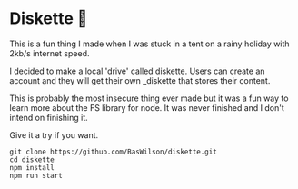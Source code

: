 # Diskette 💾

This is a fun thing I made when I was stuck in a tent on a rainy holiday with 2kb/s internet speed.

I decided to make a local 'drive' called diskette. Users can create an account and they will get their own _diskette that stores their content.

This is probably the most insecure thing ever made but it was a fun way to learn more about the FS library for node. It was never finished and I don't intend on finishing it.

Give it a try if you want. 

```
git clone https://github.com/BasWilson/diskette.git
cd diskette
npm install
npm run start
```